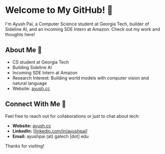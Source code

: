 # Welcome to My GitHub! 👋

I'm Ayush Pai, a Computer Science student at Georgia Tech, builder of Sideline AI, and an incoming SDE Intern at Amazon. Check out my work and thoughts here!

## About Me 🚀

- CS student at Georgia Tech
- Building Sideline AI
- Incoming SDE Intern at Amazon
- Research Interest: Building world models with computer vision and natural language
- Website: [ayush.cc](https://ayush.cc)

## Connect With Me 🌟

Feel free to reach out for collaborations or just to chat about tech:

- **Website:** [ayush.cc](https://ayush.cc)
- **LinkedIn:** [[linkedin.com/in/ayushpai](https://www.linkedin.com/in/ayushpai/)]
- **Email:** ayushpai (at) gatech [dot] edu

Thanks for visiting!
